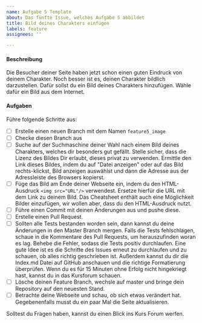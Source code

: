 ```yaml
---
name: Aufgabe 5 Template
about: Das fünfte Issue, welches Aufgabe 5 abbildet
title: Bild deines Charakters einfügen
labels: feature
assignees: ''

---
```


#### Beschreibung
Die Besucher deiner Seite haben jetzt schon einen guten Eindruck von deinem Charakter. Noch besser ist es, deinen Charakter bildlich darzustellen. Dafür sollst du ein Bild deines Charakters hinzufügen. Wähle dafür ein Bild aus dem Internet.

#### Aufgaben
Führe folgende Schritte aus:
- [ ] Erstelle einen neuen Branch mit dem Namen ```feature5_image```
- [ ] Checke diesen Branch aus
- [ ] Suche auf der Suchmaschine deiner Wahl nach einem Bild deines Charakters, welches dir besonders gut gefällt. Stelle sicher, dass die Lizenz des Bildes Dir erlaubt, dieses privat zu verwenden. Ermittle den Link dieses Bildes, indem du auf "Datei anzeigen" oder auf das Bild rechts-klickst, Bild anzeigen auswählst und dann die Adresse aus der Adressleiste des Browsers kopierst.
- [ ] Füge das Bild am Ende deiner Webseite ein, indem du den HTML-Ausdruck ```<img src="URL"/>``` verwendest. Ersetze hierfür die URL mit dem Link zu deinem Bild. Das Cheatsheet enthält auch eine Möglichkeit Bilder einzufügen, wir wollen aber, dass du den HTML-Ausdruck nutzt.
- [ ] Führe einen Commit mit deinen Änderungen aus und pushe diese.
- [ ] Erstelle einen Pull Request.
- [ ] Sollten alle Tests bestanden worden sein, dann kannst du deine Änderungen in den Master Branch mergen. Falls die Tests fehlschlagen, schaue in die Kommentare des Pull Requests, um herauszufinden woran es lag. Behebe die Fehler, sodass die Tests positiv durchlaufen. Eine gute Idee ist es die Schritte des Issues erneut zu durchlaufen und zu schauen, ob alles richtig geschrieben ist. Außerdem kannst du dir die Index.md Datei auf GitHub anschauen und die richtige Formatierung überprüfen. Wenn du es für 15 Minuten ohne Erfolg nicht hingekriegt hast, kannst du in das Kursforum schauen.
- [ ] Lösche deinen Feature Branch, wechsle auf master und bringe dein Repository auf den neuesten Stand.
- [ ] Betrachte deine Webseite und schau, ob sich etwas verändert hat. Gegebenenfalls musst du ein paar Mal die Seite aktualisieren.

Solltest du Fragen haben, kannst du einen Blick ins Kurs Forum werfen.
